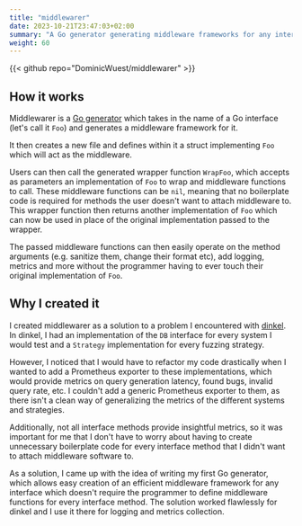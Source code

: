 ```yaml
---
title: "middlewarer"
date: 2023-10-21T23:47:03+02:00
summary: "A Go generator generating middleware frameworks for any interface."
weight: 60
---
```


{{< github repo="DominicWuest/middlewarer" >}}

## How it works

Middlewarer is a [Go generator](https://go.dev/blog/generate) which takes in the name of a Go interface (let's call it `Foo`) and generates a middleware framework for it.

It then creates a new file and defines within it a struct implementing `Foo` which will act as the middleware.

Users can then call the generated wrapper function `WrapFoo`, which accepts as parameters an implementation of `Foo` to wrap and middleware functions to call.
These middleware functions can be `nil`, meaning that no boilerplate code is required for methods the user doesn't want to attach middleware to.
This wrapper function then returns another implementation of `Foo` which can now be used in place of the original implementation passed to the wrapper.

The passed middleware functions can then easily operate on the method arguments (e.g. sanitize them, change their format etc), add logging, metrics and more without the programmer having to ever touch their original implementation of `Foo`.

## Why I created it

I created middlewarer as a solution to a problem I encountered with [dinkel](/projects/golang/dinkel/).
In dinkel, I had an implementation of the `DB` interface for every system I would test and a `Strategy` implementation for every fuzzing strategy.

However, I noticed that I would have to refactor my code drastically when I wanted to add a Prometheus exporter to these implementations, which would provide metrics on query generation latency, found bugs, invalid query rate, etc.
I couldn't add a generic Prometheus exporter to them, as there isn't a clean way of generalizing the metrics of the different systems and strategies.

Additionally, not all interface methods provide insightful metrics, so it was important for me that I don't have to worry about having to create unnecessary boilerplate code for every interface method that I didn't want to attach middleware software to.

As a solution, I came up with the idea of writing my first Go generator, which allows easy creation of an efficient middleware framework for any interface which doesn't require the programmer to define middleware functions for every interface method.
The solution worked flawlessly for dinkel and I use it there for logging and metrics collection.